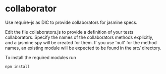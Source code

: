 collaborator
============

Use require-js as  DIC to provide collaborators for jasmine specs.

Edit the file collaborators.js to provide a definition of your tests collaborators.
Specify the names of the collaborators methods explicitly, and a jasmine spy will be created for them.
If you use 'null' for the method names, an existing module will be expected to be found in the src/ directory.

To install the required modules run
```
npm install
```


